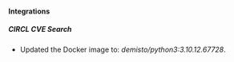 #### Integrations
##### CIRCL CVE Search
- Updated the Docker image to: *demisto/python3:3.10.12.67728*.
